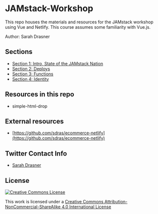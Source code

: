# JAMstack-Workshop

This repo houses the materials and resources for the JAMstack workshop using Vue and Netlify. This course assumes some familiarity with Vue.js.

Author: Sarah Drasner

## Sections

- [Section 1: Intro, State of the JAMstack Nation](https://github.com/sdras/JAMstack-Workshop/blob/master/jamstack-intro.pdf)
- [Section 2: Deploys](https://slides.com/sdrasner/jamstack-netlify-2/)
- [Section 3: Functions](https://slides.com/sdrasner/jamstack-netlify-3/)
- [Section 4: Identity](https://slides.com/sdrasner/jamstack-netlify-4/)

## Resources in this repo

- simple-html-drop

## External resources

- [https://github.com/sdras/ecommerce-netlify](https://github.com/sdras/ecommerce-netlify)

## Twitter Contact Info

- [Sarah Drasner](https://twitter.com/sarah_edo)

## License

[![Creative Commons License](https://i.creativecommons.org/l/by-nc-sa/4.0/88x31.png)](http://creativecommons.org/licenses/by-nc-sa/4.0/)

This work is licensed under a [Creative Commons Attribution-NonCommercial-ShareAlike 4.0 International License](http://creativecommons.org/licenses/by-nc-sa/4.0/)
